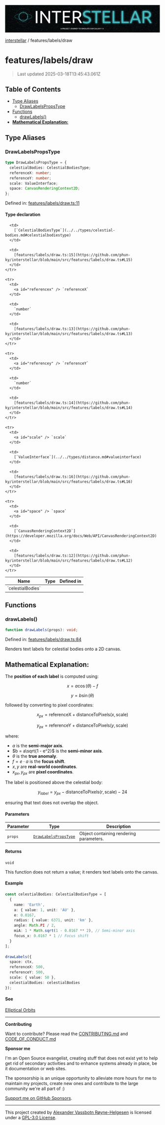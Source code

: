 <div>
  <img alt="SPECCER logo" src="https://raw.githubusercontent.com/phun-ky/interstellar/main/public/interstellar-header.png" style="max-height:120px;" />
</div>

[interstellar](../../README.md) / features/labels/draw

# features/labels/draw

> Last updated 2025-03-18T13:45:43.061Z

## Table of Contents

- [Type Aliases](#type-aliases)
  - [DrawLabelsPropsType](#drawlabelspropstype)
- [Functions](#functions)
  - [drawLabels()](#drawlabels)
- [**Mathematical Explanation:**](#mathematical-explanation)

## Type Aliases

### DrawLabelsPropsType

```ts
type DrawLabelsPropsType = {
  celestialBodies: CelestialBodiesType;
  referenceX: number;
  referenceY: number;
  scale: ValueInterface;
  space: CanvasRenderingContext2D;
};
```

Defined in:
[features/labels/draw.ts:11](https://github.com/phun-ky/interstellar/blob/main/src/features/labels/draw.ts#L11)

#### Type declaration

<table>
  <thead>
    <tr>
      <th>Name</th>
      <th>Type</th>
      <th>Defined in</th>
    </tr>
  </thead>

  <tbody>
    <tr>
      <td>
        <a id="celestialbodies" /> `celestialBodies`
      </td>

      <td>
        [`CelestialBodiesType`](../../types/celestial-bodies.md#celestialbodiestype)
      </td>

      <td>
        [features/labels/draw.ts:15](https://github.com/phun-ky/interstellar/blob/main/src/features/labels/draw.ts#L15)
      </td>
    </tr>

    <tr>
      <td>
        <a id="referencex" /> `referenceX`
      </td>

      <td>
        `number`
      </td>

      <td>
        [features/labels/draw.ts:13](https://github.com/phun-ky/interstellar/blob/main/src/features/labels/draw.ts#L13)
      </td>
    </tr>

    <tr>
      <td>
        <a id="referencey" /> `referenceY`
      </td>

      <td>
        `number`
      </td>

      <td>
        [features/labels/draw.ts:14](https://github.com/phun-ky/interstellar/blob/main/src/features/labels/draw.ts#L14)
      </td>
    </tr>

    <tr>
      <td>
        <a id="scale" /> `scale`
      </td>

      <td>
        [`ValueInterface`](../../types/distance.md#valueinterface)
      </td>

      <td>
        [features/labels/draw.ts:16](https://github.com/phun-ky/interstellar/blob/main/src/features/labels/draw.ts#L16)
      </td>
    </tr>

    <tr>
      <td>
        <a id="space" /> `space`
      </td>

      <td>
        [`CanvasRenderingContext2D`](https://developer.mozilla.org/docs/Web/API/CanvasRenderingContext2D)
      </td>

      <td>
        [features/labels/draw.ts:12](https://github.com/phun-ky/interstellar/blob/main/src/features/labels/draw.ts#L12)
      </td>
    </tr>

  </tbody>
</table>

## Functions

### drawLabels()

```ts
function drawLabels(props): void;
```

Defined in:
[features/labels/draw.ts:84](https://github.com/phun-ky/interstellar/blob/main/src/features/labels/draw.ts#L84)

Renders text labels for celestial bodies onto a 2D canvas.

## **Mathematical Explanation:**

The **position of each label** is computed using:

$$
x = a \cos(\theta) - f
$$

$$
y = b \sin(\theta)
$$

followed by converting to pixel coordinates:

$$
x_{px} = \text{referenceX} + \text{distanceToPixels}(x, \text{scale})
$$

$$
y_{px} = \text{referenceY} + \text{distanceToPixels}(y, \text{scale})
$$

where:

- $a$ is the **semi-major axis**.
- $b = a\sqrt{1 - e^2}$ is the **semi-minor axis**.
- $\theta$ is the **true anomaly**.
- $f = e \cdot a$ is the **focus shift**.
- $x, y$ are **real-world coordinates**.
- $x_{px}, y_{px}$ are **pixel coordinates**.

The label is positioned above the celestial body:

$$
y_{label} = y_{px} - \text{distanceToPixels}(r, \text{scale}) - 24
$$

ensuring that text does not overlap the object.

#### Parameters

| Parameter | Type                                                 | Description                             |
| --------- | ---------------------------------------------------- | --------------------------------------- |
| `props`   | [`DrawLabelsPropsType`](draw.md#drawlabelspropstype) | Object containing rendering parameters. |

#### Returns

`void`

This function does not return a value; it renders text labels onto the canvas.

#### Example

```ts
const celestialBodies: CelestialBodiesType = [
  {
    name: 'Earth',
    a: { value: 1, unit: 'AU' },
    e: 0.0167,
    radius: { value: 6371, unit: 'km' },
    angle: Math.PI / 2,
    miA: 1 * Math.sqrt(1 - 0.0167 ** 2), // Semi-minor axis
    focus_x: 0.0167 * 1 // Focus shift
  }
];

drawLabels({
  space: ctx,
  referenceX: 500,
  referenceY: 500,
  scale: { value: 50 },
  celestialBodies: celestialBodies
});
```

#### See

[Elliptical Orbits](https://en.wikipedia.org/wiki/Ellipse)

---

**Contributing**

Want to contribute? Please read the
[CONTRIBUTING.md](https://github.com/phun-ky/interstellar/blob/main/CONTRIBUTING.md)
and
[CODE_OF_CONDUCT.md](https://github.com/phun-ky/interstellar/blob/main/CODE_OF_CONDUCT.md)

**Sponsor me**

I'm an Open Source evangelist, creating stuff that does not exist yet to help
get rid of secondary activities and to enhance systems already in place, be it
documentation or web sites.

The sponsorship is an unique opportunity to alleviate more hours for me to
maintain my projects, create new ones and contribute to the large community
we're all part of :)

[Support me on GitHub Sponsors](https://github.com/sponsors/phun-ky).

---

This project created by [Alexander Vassbotn Røyne-Helgesen](http://phun-ky.net)
is licensed under a
[GPL-3.0 License](https://choosealicense.com/licenses/gpl-3.0/).
